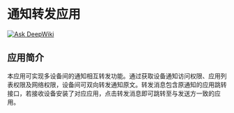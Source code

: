 # 通知转发应用
[![Ask DeepWiki](https://deepwiki.com/badge.svg)](https://deepwiki.com/xzy-nine/Notification-Relay)
## 应用简介
本应用可实现多设备间的通知相互转发功能。通过获取设备通知访问权限、应用列表权限及网络权限，设备间可双向转发通知原文。转发消息包含原通知的应用跳转接口，若接收设备安装了对应应用，点击转发消息即可跳转至与发送方一致的应用。




